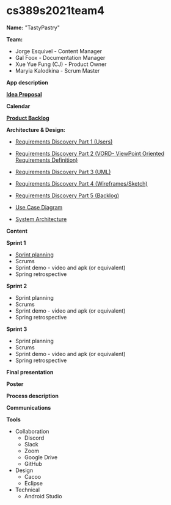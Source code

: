 # cs389s2021team4

**Name:**
"TastyPastry"

**Team:**
* Jorge Esquivel - Content Manager 
* Gal Foox - Documentation Manager 
* Xue Yue Fung (CJ) - Product Owner
* Maryia Kalodkina - Scrum Master

**App description**

**[Idea Proposal](https://docs.google.com/document/d/13b1pzBJSbs-C4DUQ_D-Zo6fiSPpdRpsG/edit)**

**Calendar**

**[Product Backlog](https://docs.google.com/spreadsheets/d/1XJsuP673qQWtqFeexj1-ckAGnXtApbehGOfuTYK7cYU/edit#gid=8)**

**Architecture & Design:**
* [Requirements Discovery Part 1 (Users)](https://docs.google.com/document/d/1CXc8VuJnNqZo1TADJ18F0ZM8K2cH1K9Pb8XjaXjqVPw/edit?usp=sharing)
* [Requirements Discovery Part 2 (VORD- ViewPoint Oriented Requirements Definition)](https://docs.google.com/document/d/1CXc8VuJnNqZo1TADJ18F0ZM8K2cH1K9Pb8XjaXjqVPw/edit?usp=sharing)
* [Requirements Discovery Part 3 (UML)](https://drive.google.com/drive/u/0/folders/15YlIgy9fRNj3P3feJptQIoVaiiTwfioI)
* [Requirements Discovery Part 4 (Wireframes/Sketch)](https://drive.google.com/drive/u/0/folders/15YlIgy9fRNj3P3feJptQIoVaiiTwfioI) 
* [Requirements Discovery Part 5 (Backlog)](https://docs.google.com/spreadsheets/d/1XJsuP673qQWtqFeexj1-ckAGnXtApbehGOfuTYK7cYU/edit#gid=8)

* [Use Case Diagram](https://drive.google.com/drive/folders/15YlIgy9fRNj3P3feJptQIoVaiiTwfioI)
* [System Architecture](https://drive.google.com/drive/folders/15YlIgy9fRNj3P3feJptQIoVaiiTwfioI)

**Content**


**Sprint 1**

* [Sprint planning](https://docs.google.com/spreadsheets/d/1FYRjFa7cPw5xhYlIALcr-UL23jYdrvWT9XfYUnLm4R8/edit?usp=sharing)
* Scrums
* Sprint demo - video and apk (or equivalent)
* Spring retrospective

**Sprint 2**

* Sprint planning
* Scrums
* Sprint demo - video and apk (or equivalent)
* Spring retrospective

**Sprint 3** 

* Sprint planning
* Scrums
* Sprint demo - video and apk (or equivalent)
* Spring retrospective

**Final presentation**

**Poster**

**Process description**

**Communications**

**Tools**
* Collaboration
  * Discord
  * Slack
  * Zoom
  * Google Drive
  * GitHub
* Design
  * Cacoo
  * Eclipse
* Technical
  * Android Studio

